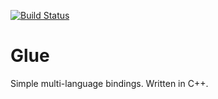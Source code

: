 [![Build Status](https://travis-ci.com/TheLartians/Glue.svg?branch=master)](https://travis-ci.com/TheLartians/Glue)

# Glue

Simple multi-language bindings. Written in C++.
